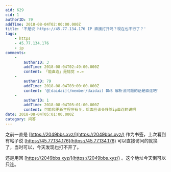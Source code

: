 ```yaml
---
aid: 629
cid: 1
authorID: 79
addTime: 2018-08-04T02:00:00.000Z
title: '不是说 https://45.77.134.176 IP 直接打开吗？现在也不行了？'
tags:
    - https
    - 45.77.134.176
    - ip
comments:
    -
        authorID: 3
        addTime: 2018-08-04T02:49:00.000Z
        content: 「能直连」是错觉 =.=
    -
        authorID: 79
        addTime: 2018-08-04T03:00:00.000Z
        content: '@[daidai](/member/daidai) DNS 解析没问题的话是直连吧'
    -
        authorID: 1
        addTime: 2018-08-04T05:01:00.000Z
        content: 可能和更新主程序有关，后面应该会移除ip直连的说明
date: 2018-08-04T05:01:00.000Z
category: 问答
---
```


之前一直是 [https://2049bbs.xyz/](https://2049bbs.xyz/) 作为书签，上次看到有帖子说 [https://45.77.134.176](https://45.77.134.176) 可以直接访问的就换了，当时可以，今天发现也打不开了。

还是用回 [https://2049bbs.xyz/](https://2049bbs.xyz/) 。这个地址今天倒可以只连。
